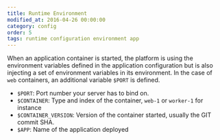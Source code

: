```yaml
---
title: Runtime Environment
modified_at: 2016-04-26 00:00:00
category: config
order: 5
tags: runtime configuration environment app
---
```


When an application container is started, the platform is using the environment
variables defined in the application configuration but is also injecting a set of
environment variables in its environment. In the case of `web` containers, an
additional variable `$PORT` is defined.

* `$PORT`: Port number your server has to bind on.
* `$CONTAINER`: Type and index of the container, `web-1` or `worker-1` for instance
* `$CONTAINER_VERSION`: Version of the container started, usually the GIT commit SHA.
* `$APP`: Name of the application deployed
